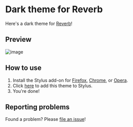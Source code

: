 # Dark theme for Reverb

Here's a dark theme for [Reverb](https://reverb.com)!

## Preview

![image](https://user-images.githubusercontent.com/820984/121150186-287c8c80-c7f8-11eb-9694-d3b2fc8af134.png)

## How to use

1. Install the Stylus add-on for [Firefox](https://addons.mozilla.org/en-US/firefox/addon/styl-us/), [Chrome](https://chrome.google.com/webstore/detail/stylus/clngdbkpkpeebahjckkjfobafhncgmne), or [Opera](https://addons.opera.com/en-gb/extensions/details/stylus/).
1. Click [here](https://github.com/synthead/reverb-dark/raw/master/reverb-dark.user.css) to add this theme to Stylus.
1. You're done!

## Reporting problems

Found a problem?  Please [file an issue](https://github.com/synthead/reverb-dark/issues/new)!
